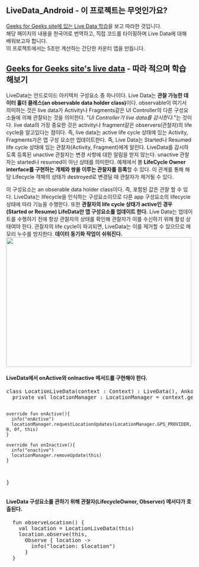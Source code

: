 ## LiveData_Android - 이 프로젝트는 무엇인가요?
[Geeks for Geeks site에 있는 Live Data 학습](https://www.geeksforgeeks.org/livedata-in-android-architecture-components/)을 보고 따라한 것입니다. <br>
해당 페이지의 내용을 한국어로 번역하고, 직접 코드를 타이핑하며 Live Data에 대해 배워보고자 합니다.<br>
이 프로젝트에서는 5초만 계산하는 간단한 카운터 앱을 만듭니다.

## [Geeks for Geeks site's live data](https://www.geeksforgeeks.org/livedata-in-android-architecture-components/) - 따라 적으며 학습해보기
LiveData는 안드로이드 아키텍처 구성요소 중 하나이다. Live Data는 <b>관찰 가능한 데이터 홀더 클래스(an observable data holder class)</b>이다. observable이 여기서 의미하는 것은 live data가 Activity나 Fragments같은 UI Controller의 다른 구성요소들에 의해 관찰되는 것을 의미한다. "<i>UI Controller가 live data를 감시한다.</i>"는 것이다. live data의 가장 중요한 것은 activity나 fragment같은 observers(관찰자)의 life cycle을 알고있다는 점이다. 즉, live data는 active life cycle 상태에 있는 Activity, Fragments가은 앱 구성 요소만 업데이트한다. 즉, Live Data는 Started나 Resumed life cycle 상태에 있는 관찰자(Activity, Fragment)에게 알린다. LiveData를 감시하도록 등록된 unactive 관찰자는 변경 사항에 대한 알림을 받지 않는다. unactive 관찰자는 started나 resumed이 아닌 상태를 의미한다. 예제에서 볼 <b>LifeCycle Owner interface를 구현하는 개체와 쌍을 이루는 관찰자를 등록</b>할 수 있다. 이 관계를 통해 해당 Lifecycle 객체의 상태가 destroyed로 변경딜 때 관찰자가 제거될 수 있다.<br>

이 구성요소는 an obserable data holder class이다. 즉, 포함된 값은 관찰 할 수 있다. LiveData는 lifecycle을 인식하는 구성요소이므로 다른 app 구성요소의 lifecycle 상태에 따라 기능을 수행한다. 또한 <b>관찰자의 life cycle 상태가 active인 경우(Started or Resume) LifeData만 앱 구성요소를 업데이트 한다.</b> Live Data는 업데이트를 수행하기 전에 항상 관찰자의 상태를 확인해 관찰자가 이를 수신하기 위해 활성 상태여야 한다. 관찰자의 life cycle이 파괴되면, LiveData는 이를 제거할 수 있으므로 메모리 누수를 방지한다. <b>데이터 동기화 작업이 쉬워진다.</b>
<img src = "https://media.geeksforgeeks.org/wp-content/uploads/20201212151407/LiveDataComponent-660x404.png" width = "500" height="350"/>

<h4>LiveData에서 onActive와 onInactive 메서드를 구현해야 한다.</h4>
<pre>
class LocationLiveData(context : Context) : LiveData<Location>(), AnkoLogger, LocationListener {
  private val locationManager : LocationManager = context.getSystemService(Context.LOCATION_SERVICE) as LocationManager
    
    override fun onActive(){
      info("onActive")
      locationManager.requestLocationUpdates(LocationManager.GPS_PROVIDER, 0, 0f, this)
    }

    override fun onInactive(){
      info("onactive")
      locationManager.removeUpdate(this)
    } 
  }
</pre>

<h4>LiveData 구성요소를 관하기 위해 관찰자(LifecycleOwner, Observer<T>) 메서다가 호출된다.</T></h4>
<pre>
  fun observeLocation() {
    val location = LocationLiveData(this)
    location.observe(this,
      Observe { location ->
        info("location: $location")
      } 
  }
</pre>
